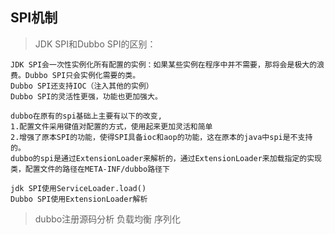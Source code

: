 ## SPI机制
> JDK SPI和Dubbo SPI的区别：

    JDK SPI会一次性实例化所有配置的实例：如果某些实例在程序中并不需要，那将会是极大的浪费。Dubbo SPI只会实例化需要的类。
    Dubbo SPI还支持IOC（注入其他的实例）
    Dubbo SPI的灵活性更强，功能也更加强大。

    dubbo在原有的spi基础上主要有以下的改变,
    1.配置文件采用键值对配置的方式，使用起来更加灵活和简单 
    2.增强了原本SPI的功能，使得SPI具备ioc和aop的功能，这在原本的java中spi是不支持的。
    dubbo的spi是通过ExtensionLoader来解析的，通过ExtensionLoader来加载指定的实现类，配置文件的路径在META-INF/dubbo路径下

    jdk SPI使用ServiceLoader.load()
    Dubbo SPI使用ExtensionLoader解析

> dubbo注册源码分析
> 负载均衡
> 序列化